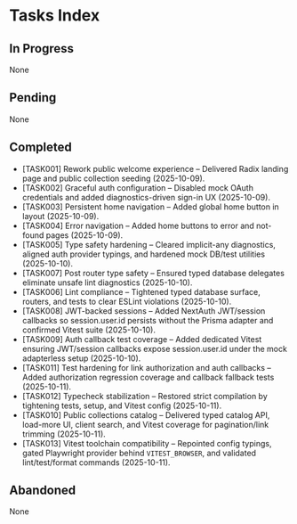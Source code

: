 # Tasks Index

## In Progress

None

## Pending

None

## Completed

- [TASK001] Rework public welcome experience – Delivered Radix landing page and public collection seeding (2025-10-09).
- [TASK002] Graceful auth configuration – Disabled mock OAuth credentials and added diagnostics-driven sign-in UX (2025-10-09).
- [TASK003] Persistent home navigation – Added global home button in layout (2025-10-09).
- [TASK004] Error navigation – Added home buttons to error and not-found pages (2025-10-09).
- [TASK005] Type safety hardening – Cleared implicit-any diagnostics, aligned auth provider typings, and hardened mock DB/test utilities (2025-10-10).
- [TASK007] Post router type safety – Ensured typed database delegates eliminate unsafe lint diagnostics (2025-10-10).
- [TASK006] Lint compliance – Tightened typed database surface, routers, and tests to clear ESLint violations (2025-10-10).
- [TASK008] JWT-backed sessions – Added NextAuth JWT/session callbacks so session.user.id persists without the Prisma adapter and confirmed Vitest suite (2025-10-10).
- [TASK009] Auth callback test coverage – Added dedicated Vitest ensuring JWT/session callbacks expose session.user.id under the mock adapterless setup (2025-10-10).
- [TASK011] Test hardening for link authorization and auth callbacks – Added authorization regression coverage and callback fallback tests (2025-10-11).
- [TASK012] Typecheck stabilization – Restored strict compilation by tightening tests, setup, and Vitest config (2025-10-11).
- [TASK010] Public collections catalog – Delivered typed catalog API, load-more UI, client search, and Vitest coverage for pagination/link trimming (2025-10-11).
- [TASK013] Vitest toolchain compatibility – Repointed config typings, gated Playwright provider behind `VITEST_BROWSER`, and validated lint/test/format commands (2025-10-11).

## Abandoned

None
